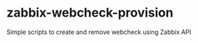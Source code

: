 zabbix-webcheck-provision
=========================

Simple scripts to create and remove webcheck using Zabbix API
